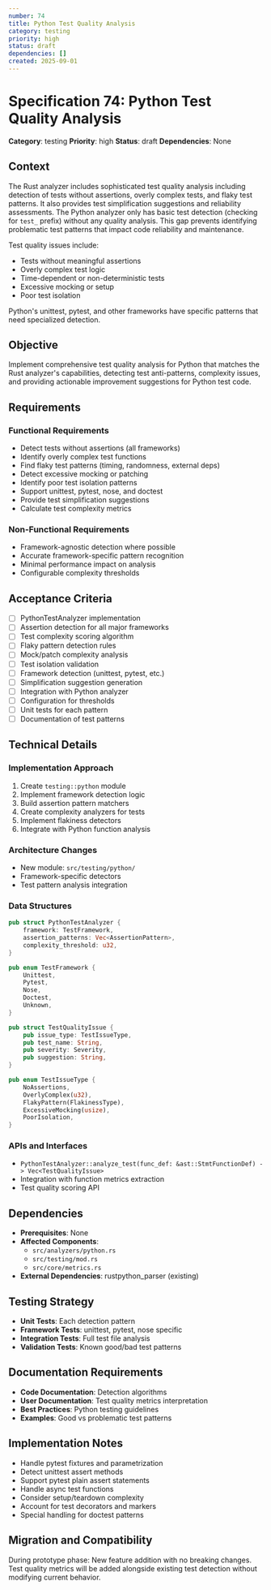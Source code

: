 ```yaml
---
number: 74
title: Python Test Quality Analysis
category: testing
priority: high
status: draft
dependencies: []
created: 2025-09-01
---
```


# Specification 74: Python Test Quality Analysis

**Category**: testing
**Priority**: high
**Status**: draft
**Dependencies**: None

## Context

The Rust analyzer includes sophisticated test quality analysis including detection of tests without assertions, overly complex tests, and flaky test patterns. It also provides test simplification suggestions and reliability assessments. The Python analyzer only has basic test detection (checking for `test_` prefix) without any quality analysis. This gap prevents identifying problematic test patterns that impact code reliability and maintenance.

Test quality issues include:
- Tests without meaningful assertions
- Overly complex test logic
- Time-dependent or non-deterministic tests
- Excessive mocking or setup
- Poor test isolation

Python's unittest, pytest, and other frameworks have specific patterns that need specialized detection.

## Objective

Implement comprehensive test quality analysis for Python that matches the Rust analyzer's capabilities, detecting test anti-patterns, complexity issues, and providing actionable improvement suggestions for Python test code.

## Requirements

### Functional Requirements
- Detect tests without assertions (all frameworks)
- Identify overly complex test functions
- Find flaky test patterns (timing, randomness, external deps)
- Detect excessive mocking or patching
- Identify poor test isolation patterns
- Support unittest, pytest, nose, and doctest
- Provide test simplification suggestions
- Calculate test complexity metrics

### Non-Functional Requirements
- Framework-agnostic detection where possible
- Accurate framework-specific pattern recognition
- Minimal performance impact on analysis
- Configurable complexity thresholds

## Acceptance Criteria

- [ ] PythonTestAnalyzer implementation
- [ ] Assertion detection for all major frameworks
- [ ] Test complexity scoring algorithm
- [ ] Flaky pattern detection rules
- [ ] Mock/patch complexity analysis
- [ ] Test isolation validation
- [ ] Framework detection (unittest, pytest, etc.)
- [ ] Simplification suggestion generation
- [ ] Integration with Python analyzer
- [ ] Configuration for thresholds
- [ ] Unit tests for each pattern
- [ ] Documentation of test patterns

## Technical Details

### Implementation Approach
1. Create `testing::python` module
2. Implement framework detection logic
3. Build assertion pattern matchers
4. Create complexity analyzers for tests
5. Implement flakiness detectors
6. Integrate with Python function analysis

### Architecture Changes
- New module: `src/testing/python/`
- Framework-specific detectors
- Test pattern analysis integration

### Data Structures
```rust
pub struct PythonTestAnalyzer {
    framework: TestFramework,
    assertion_patterns: Vec<AssertionPattern>,
    complexity_threshold: u32,
}

pub enum TestFramework {
    Unittest,
    Pytest,
    Nose,
    Doctest,
    Unknown,
}

pub struct TestQualityIssue {
    pub issue_type: TestIssueType,
    pub test_name: String,
    pub severity: Severity,
    pub suggestion: String,
}

pub enum TestIssueType {
    NoAssertions,
    OverlyComplex(u32),
    FlakyPattern(FlakinessType),
    ExcessiveMocking(usize),
    PoorIsolation,
}
```

### APIs and Interfaces
- `PythonTestAnalyzer::analyze_test(func_def: &ast::StmtFunctionDef) -> Vec<TestQualityIssue>`
- Integration with function metrics extraction
- Test quality scoring API

## Dependencies

- **Prerequisites**: None
- **Affected Components**: 
  - `src/analyzers/python.rs`
  - `src/testing/mod.rs`
  - `src/core/metrics.rs`
- **External Dependencies**: rustpython_parser (existing)

## Testing Strategy

- **Unit Tests**: Each detection pattern
- **Framework Tests**: unittest, pytest, nose specific
- **Integration Tests**: Full test file analysis
- **Validation Tests**: Known good/bad test patterns

## Documentation Requirements

- **Code Documentation**: Detection algorithms
- **User Documentation**: Test quality metrics interpretation
- **Best Practices**: Python testing guidelines
- **Examples**: Good vs problematic test patterns

## Implementation Notes

- Handle pytest fixtures and parametrization
- Detect unittest assert methods
- Support pytest plain assert statements
- Handle async test functions
- Consider setup/teardown complexity
- Account for test decorators and markers
- Special handling for doctest patterns

## Migration and Compatibility

During prototype phase: New feature addition with no breaking changes. Test quality metrics will be added alongside existing test detection without modifying current behavior.